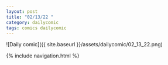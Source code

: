 ```yaml
---
layout: post
title: "02/13/22 "
category: dailycomic
tags: comics dailycomic
---
```

![Daily comic]({{ site.baseurl }}/assets/dailycomic/02_13_22.png)

{% include navigation.html %}

